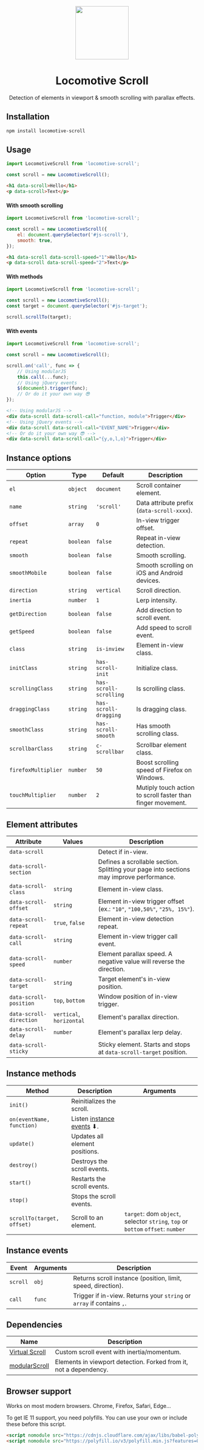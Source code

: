 <p align="center">
    <a href="https://github.com/locomotivemtl/locomotive-scroll">
        <img src="https://user-images.githubusercontent.com/4596862/58807621-67aeec00-85e6-11e9-8e3a-3fe4123ee76c.png" height="140">
    </a>
</p>
<h1 align="center">Locomotive Scroll</h1>
<p align="center">Detection of elements in viewport & smooth scrolling with parallax effects.</p>

## Installation

```sh
npm install locomotive-scroll
```

## Usage

```js
import LocomotiveScroll from 'locomotive-scroll';

const scroll = new LocomotiveScroll();
```

```html
<h1 data-scroll>Hello</h1>
<p data-scroll>Text</p>
```

#### With smooth scrolling

```js
import LocomotiveScroll from 'locomotive-scroll';

const scroll = new LocomotiveScroll({
    el: document.querySelector('#js-scroll'),
    smooth: true,
});
```

```html
<h1 data-scroll data-scroll-speed="1">Hello</h1>
<p data-scroll data-scroll-speed="2">Text</p>
```

#### With methods

```js
import LocomotiveScroll from 'locomotive-scroll';

const scroll = new LocomotiveScroll();
const target = document.querySelector('#js-target');

scroll.scrollTo(target);
```

#### With events

```js
import LocomotiveScroll from 'locomotive-scroll';

const scroll = new LocomotiveScroll();

scroll.on('call', func => {
    // Using modularJS
    this.call(...func);
    // Using jQuery events
    $(document).trigger(func);
    // Or do it your own way 😎
});
```

```html
<!-- Using modularJS -->
<div data-scroll data-scroll-call="function, module">Trigger</div>
<!-- Using jQuery events -->
<div data-scroll data-scroll-call="EVENT_NAME">Trigger</div>
<!-- Or do it your own way 😎 -->
<div data-scroll data-scroll-call="{y,o,l,o}">Trigger</div>
```

## Instance options

| Option              | Type      | Default                | Description                                                                           |
| ------------------- | --------- | ---------------------- | ------------------------------------------------------------------------------------- |
| `el`                | `object`  | `document`             | Scroll container element.                                                             |
| `name`              | `string`  | `'scroll'`             | Data attribute prefix (`data-scroll-xxxx`).                                           |
| `offset`            | `array`   | `0`                    | In-view trigger offset.                                                               |
| `repeat`            | `boolean` | `false`                | Repeat in-view detection.                                                             |
| `smooth`            | `boolean` | `false`                | Smooth scrolling.                                                                     |
| `smoothMobile`      | `boolean` | `false`                | Smooth scrolling on iOS and Android devices.                                          |
| `direction`         | `string`  | `vertical`             | Scroll direction.                                                                     |
| `inertia`           | `number`  | `1`                    | Lerp intensity.                                                                       |
| `getDirection`      | `boolean` | `false`                | Add direction to scroll event.                                                        |
| `getSpeed`          | `boolean` | `false`                | Add speed to scroll event.                                                            |
| `class`             | `string`  | `is-inview`            | Element in-view class.                                                                |
| `initClass`         | `string`  | `has-scroll-init`      | Initialize class.                                                                     |
| `scrollingClass`    | `string`  | `has-scroll-scrolling` | Is scrolling class.                                                                   |
| `draggingClass`     | `string`  | `has-scroll-dragging`  | Is dragging class.                                                                    |
| `smoothClass`       | `string`  | `has-scroll-smooth`    | Has smooth scrolling class.                                                           |
| `scrollbarClass`    | `string`  | `c-scrollbar`          | Scrollbar element class.                                                              |
| `firefoxMultiplier` | `number`  | `50`                   | Boost scrolling speed of Firefox on Windows.                                          |
| `touchMultiplier`   | `number`  | `2`                    | Mutiply touch action to scroll faster than finger movement.                           |

## Element attributes

| Attribute               | Values                   | Description                                                                              |
| ----------------------- | ------------------------ | ---------------------------------------------------------------------------------------- |
| `data-scroll`           |                          | Detect if in-view.                                                                       |
| `data-scroll-section`   |                          | Defines a scrollable section. Splitting your page into sections may improve performance. |
| `data-scroll-class`     | `string`                 | Element in-view class.                                                                   |
| `data-scroll-offset`    | `string`                 | Element in-view trigger offset (ex.: `"10"`, `"100,50%"`, `"25%, 15%"`).                 |
| `data-scroll-repeat`    | `true`, `false`          | Element in-view detection repeat.                                                        |
| `data-scroll-call`      | `string`                 | Element in-view trigger call event.                                                      |
| `data-scroll-speed`     | `number`                 | Element parallax speed. A negative value will reverse the direction.                     |
| `data-scroll-target`    | `string`                 | Target element's in-view position.                                                       |
| `data-scroll-position`  | `top`, `bottom`          | Window position of in-view trigger.                                                      |
| `data-scroll-direction` | `vertical`, `horizontal` | Element's parallax direction.                                                            |
| `data-scroll-delay`     | `number`                 | Element's parallax lerp delay.                                                           |
| `data-scroll-sticky`    |                          | Sticky element. Starts and stops at `data-scroll-target` position.                       |

## Instance methods

| Method                     | Description                    | Arguments                                                                       |
| -------------------------- | ------------------------------ | ------------------------------------------------------------------------------- |
| `init()`                   | Reinitializes the scroll.      |                                                                                 |
| `on(eventName, function)`  | Listen [instance events] ⬇.    |                                                                                 |
| `update()`                 | Updates all element positions. |                                                                                 |
| `destroy()`                | Destroys the scroll events.    |                                                                                 |
| `start()`                  | Restarts the scroll events.    |                                                                                 |
| `stop()`                   | Stops the scroll events.       |                                                                                 |
| `scrollTo(target, offset)` | Scroll to an element.          | `target`: dom `object`, selector `string`, `top` or `bottom` `offset`: `number` |

## Instance events

| Event    | Arguments | Description                                                           |
| -------- | --------- | --------------------------------------------------------------------- |
| `scroll` | `obj`     | Returns scroll instance (position, limit, speed, direction).          |
| `call`   | `func`    | Trigger if in-view. Returns your `string` or `array` if contains `,`. |

## Dependencies

| Name             | Description                                                       |
| ---------------- | ----------------------------------------------------------------- |
| [Virtual Scroll] | Custom scroll event with inertia/momentum.                        |
| [modularScroll]  | Elements in viewport detection. Forked from it, not a dependency. |

[instance events]: #instance-events
[Virtual Scroll]: https://github.com/ayamflow/virtual-scroll
[modularScroll]: https://github.com/modularorg/modularscroll

## Browser support

Works on most modern browsers. Chrome, Firefox, Safari, Edge...

To get IE 11 support, you need polyfills.
You can use your own or include these before this script.

```html
<script nomodule src="https://cdnjs.cloudflare.com/ajax/libs/babel-polyfill/7.6.0/polyfill.min.js" crossorigin="anonymous"></script>
<script nomodule src="https://polyfill.io/v3/polyfill.min.js?features=Object.assign%2CElement.prototype.append%2CNodeList.prototype.forEach%2CCustomEvent%2Csmoothscroll" crossorigin="anonymous"></script>
```
